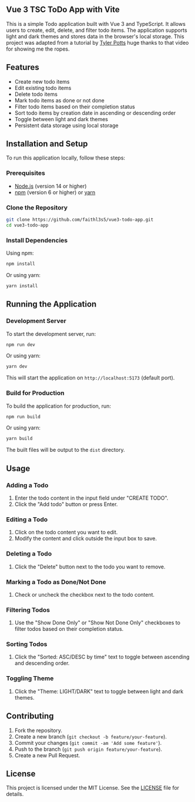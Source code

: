 ## Vue 3 TSC ToDo App with Vite

This is a simple Todo application built with Vue 3 and TypeScript. It allows users to create, edit, delete, and filter todo items. The application supports light and dark themes and stores data in the browser's local storage. This project was adapted from a tutorial by [Tyler Potts](https://youtu.be/qhjxAP1hFuI) huge thanks to that video for showing me the ropes.

## Features

- Create new todo items
- Edit existing todo items
- Delete todo items
- Mark todo items as done or not done
- Filter todo items based on their completion status
- Sort todo items by creation date in ascending or descending order
- Toggle between light and dark themes
- Persistent data storage using local storage

## Installation and Setup

To run this application locally, follow these steps:

### Prerequisites

- [Node.js](https://nodejs.org/en/) (version 14 or higher)
- [npm](https://www.npmjs.com/) (version 6 or higher) or [yarn](https://yarnpkg.com/)

### Clone the Repository

```bash
git clone https://github.com/faithl3s5/vue3-todo-app.git
cd vue3-todo-app
```

### Install Dependencies

Using npm:

```bash
npm install
```

Or using yarn:

```bash
yarn install
```

## Running the Application

### Development Server

To start the development server, run:

```bash
npm run dev
```

Or using yarn:

```bash
yarn dev
```

This will start the application on `http://localhost:5173` (default port).

### Build for Production

To build the application for production, run:

```bash
npm run build
```

Or using yarn:

```bash
yarn build
```

The built files will be output to the `dist` directory.

## Usage

### Adding a Todo

1. Enter the todo content in the input field under "CREATE TODO".
2. Click the "Add todo" button or press Enter.

### Editing a Todo

1. Click on the todo content you want to edit.
2. Modify the content and click outside the input box to save.

### Deleting a Todo

1. Click the "Delete" button next to the todo you want to remove.

### Marking a Todo as Done/Not Done

1. Check or uncheck the checkbox next to the todo content.

### Filtering Todos

1. Use the "Show Done Only" or "Show Not Done Only" checkboxes to filter todos based on their completion status.

### Sorting Todos

1. Click the "Sorted: ASC/DESC by time" text to toggle between ascending and descending order.

### Toggling Theme

1. Click the "Theme: LIGHT/DARK" text to toggle between light and dark themes.

## Contributing

1. Fork the repository.
2. Create a new branch (`git checkout -b feature/your-feature`).
3. Commit your changes (`git commit -am 'Add some feature'`).
4. Push to the branch (`git push origin feature/your-feature`).
5. Create a new Pull Request.

## License

This project is licensed under the MIT License. See the [LICENSE](LICENSE) file for details.
